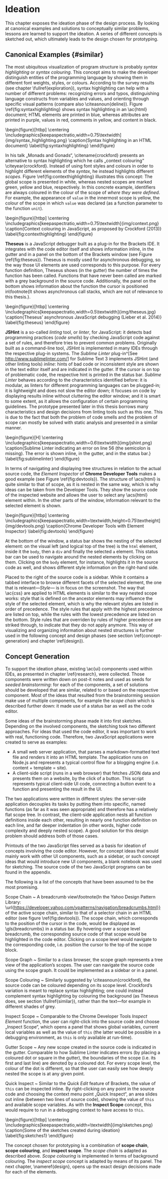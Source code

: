 # Ideation

This chapter exposes the ideation phase of the design process. By looking at canonical examples and solutions to conceptually similar problems, lessons are learned to support the ideation. A series of different concepts is sketched out, which ultimately leads to the design chosen for prototyping.

## Canonical Examples {#similar}

The most ubiquitous visualization of program structure is probably *syntax highlighting* or *syntax colouring*. This concept aims to make the developer distinguish entities of the programming language by showing them in different font weights, styles, or colours. According to the survey results (see chapter \fullref{exploration}), syntax highlighting can help with a number of different problems: recognizing errors and typos, distinguishing language constructs from variables and values, and orienting through specific visual patterns (compare also \citeasnoun{deline}). Figure \ref{fig:syntaxhighlighting} shows syntax highlighting in an \ac{html} document; HTML elements are printed in blue, whereas attributes are printed in purple, values in red, comments in yellow, and content in black.

\begin{figure}[htbp]
\centering
\includegraphics[keepaspectratio,width=0.75\textwidth]{img/syntax_highlighting.png}
\caption{Syntax highlighting in an HTML document}
\label{fig:syntaxhighlighting}
\end{figure}

In his talk „Monads and Gonads“, \citename{crockford} presents an alternative to syntax highlighting which he calls „context colouring“ \citeyear{crockford}. Instead of using font styles and colours in order to highlight different elements of the *syntax*, he instead highlights different *scopes*. Figure \ref{fig:contexthighlighting} illustrates this concept: The global scope is presented in white, whereas nested scopes are marked green, yellow and blue, respectively. In this concrete example, identifiers are always coloured in the colour of the scope of *where they were defined*. For example, the appearance of `value` in the innermost scope is yellow, the colour of the scope in which `value` was declared (as a function parameter to the function `unit`).

\begin{figure}[htbp]
\centering
\includegraphics[keepaspectratio,width=0.75\textwidth]{img/context.png}
\caption{Context colouring in JavaScript, as proposed by Crockford (2013)}
\label{fig:contexthighlighting}
\end{figure}

**Theseus** is a JavaScript debugger built as a plug-in for the Brackets IDE. It integrates with the code editor itself and shows information inline, in the gutter and in a panel on the bottom of the Brackets window (see Figure \ref{fig:theseus}). Theseus is mostly used for asynchronous debugging, so the way those UI elements are used corresponds to this purpose. For every function definition, Theseus shows (in the gutter) the number of times the function has been called. Functions that have never been called are marked with a grey background in the source code. Additionally, the panel on the bottom shows information about the function the cursor is positioned in\footnote{It shows asynchronous call stacks, which are not of relevance to this thesis.}.

\begin{figure}[htbp]
\centering
\includegraphics[keepaspectratio,width=0.5\textwidth]{img/theseus.jpg}
\caption{Theseus’ asynchronous JavaScript debugging (Lieber et al. 2014)}
\label{fig:theseus}
\end{figure}


**JSHint** is a so-called *linting* tool, or *linter*, for JavaScript: it detects bad programming practices (*code smells*) by checking JavaScript code against a set of rules, and therefore tries to prevent common problems. Originally built as a command-line tool, JSHint is implemented in many IDEs through the respective plug-in systems. The *Sublime Linter* plug-in^[See <http://www.sublimelinter.com/>] for Sublime Text 3 implements JSHint (and other linting tools) *inline*: hints of bad code or inconsistent style are shown in the text editor itself and are indicated in the gutter. If the cursor is on top of problematic code, the respective hint is printed in the status bar. *Sublime Linter* behaves according to the characteristics identified before: it is modular, as linters for different programming languages can be plugged-in; it is lightweight and does not slow the editor down; it focuses on code by displaying results inline without cluttering the editor window; and it is smart to some extent, as it allows the configuration of certain programming guidelines. The prototype presented later in this thesis borrows many characteristics and design decisions from linting tools such as this one. This is due to the fact that both the problem of code smells and the problem of scope can mostly be solved with static analysis and presented in a similar manner.

\begin{figure}[H]
\centering
\includegraphics[keepaspectratio,width=0.6\textwidth]{img/jshint.png}
\caption{Sublime Linter indicating an error on line 56 (the semicolon is missing). The error is shown inline, in the gutter, and in the status bar.}
\label{fig:sublimelinter}
\end{figure}

In terms of navigating and displaying tree structures in relation to the actual source code, the *Element Inspector* of **Chrome Developer Tools** makes a good example (see Figure \ref{fig:devtools}). The structure of \acs{html} is quite similar to that of scope, as it is nested in the same way, which is why ideas can be taken from the Developer Tools. They show the source code of the inspected website and allows the user to select any \acs{html} element within. In the other parts of the window, information relevant to the selected element is shown.

\begin{figure}[htbp]
\centering
\includegraphics[keepaspectratio,width=\textwidth,height=0.75\textheight]{img/devtools.png}
\caption{Chrome Developer Tools with Element Inspector}
\label{fig:devtools}
\end{figure}

At the bottom of the window, a status bar shows the nesting of the selected element: on the visual left (and logical top of the tree) is the `html` element, inside it the `body`, then a `div` and finally the selected `a` element. This status bar can be used to navigate around the nested elements by clicking on them. Clicking on the `body` element, for instance, highlights it in the source code as well, and shows different style information on the right-hand side.

Placed to the right of the source code is a sidebar. While it contains a tabbed interface to browse different facets of the selected element, the one that is relevant—*Style*— is in focus on the screenshot. The way that \ac{css} are applied to HTML elements is similar to the way nested scope works: style that is defined on the ancestor elements may influence the style of the selected element, which is why the relevant styles are listed in order of precedence. The style rules that apply with the highest precedence are listed on top, while the rules with the lowest precedence are listed on the bottom. Style rules that are overriden by rules of higher precedence are striked through, to indicate that they do not apply anymore. This way of visualizing and organizing information about nested structures is further used in the following concept and design phases (see section \ref{concept-generation} and chapter \ref{design}).

<!-- In **Learnable Programming**, \citename{victor} argues that programming environments should make meaning transparent \citeyear{victor}. -->

## Concept Generation

To support the ideation phase, existing \ac{ui} components used within IDEs, as presented in chapter \ref{research}, were collected. Those components were written down on post-it notes and used as seeds for *seeded brainstorming*: for each of the components, a set of solutions should be developed that are similar, related to or based on the respective component. Most of the ideas that resulted from the brainstorming session make use of multiple components, for example the *scope chain* which is described further down: it made use of a status bar as well as the code editor.

Some ideas of the brainstorming phase made it into first sketches. Depending on the involved components, the sketching took two different approaches. For ideas that used the code editor, it was important to work with real, functioning code. Therefore, two JavaScript applications were created to serve as examples:

* A small web server application, that parses a markdown-formatted text file and renders it into an HTML template. The application runs on Node.js and represents a typical control flow for a blogging engine (i.e. content + template = site).
* A client-side script (runs in a web browser) that fetches JSON data and presents them on a website, by the click of a button. This script represents typical client-side UI code, connecting a button event to a function and presenting the result in the UI.

The two applications were written in different styles: the server-side application decouples its tasks by putting them into specific, named functions (as far as it was seen appropriate) and therefore has a relatively flat scope tree. In contrast, the client-side application nests all function definitions inside each other, resulting in nearly one function definition on each line, and far deeper indentation (in other words, higher code complexity and deeply nested scope). A good solution for this design problem should address both of those cases.

Printouts of the two JavaScript files served as a basis for ideation of concepts involving the code editor. However, for concept ideas that would mainly work with other UI components, such as a sidebar, or such concept ideas that would introduce new UI components, a blank notebook was used for sketching. The source code of the two JavaScript programs can be found in the appendix.

The following is a list of the concepts that have been assumed to be the most promising.

Scope Chain
  ~ A breadcrumb view\footnote{In the Yahoo Design Pattern Library: \url{https://developer.yahoo.com/ypatterns/navigation/breadcrumbs.html}} of the active scope chain, similar to that of a selector chain in an HTML editor (see figure \ref{fig:devtools}). The scope chain, which corresponds to the position of the cursor in the code, would be displayed as \gls{breadcrumbs} in a status bar. By hovering over a scope level breadcrumb, the corresponding source code of that scope would be highlighted in the code editor. Clicking on a scope level would navigate to the corresponding code, i.e. position the cursor to the top of the scope block.

Scope Graph
  ~ Similar to a class browser, the scope graph represents a tree view of the application’s scopes. The user can navigate the source code using the scope graph. It could be implemented as a sidebar or in a panel.

Scope Colouring
  ~ Similarly suggested by \citeasnoun{crockford}, the source code can be coloured depending on its scope level. Crockford’s variation is meant to replace syntax highlighting; one could instead complement syntax highlighting by colouring the background (as Theseus does, see section \fullref{similar}), rather than the text—for example in different shades of grey.

Inspect Scope
  ~ Comparable to the Chrome Developer Tools *Inspect Element* function, the user can right-click into the source code and choose „Inspect Scope“, which opens a panel that shows global variables, current local variables as well as the value of `this` (the latter would be possible in a debugging environment, as `this` is only available at run-time).

Gutter Scope
  ~ Any new scope created in the source code is indicated in the gutter. Comparable to how Sublime Linter indicates errors (by placing a coloured dot or square in the gutter), the boundaries of the scope (i.e. its first and last line) are denoted by a coloured dot. For every scope level, the colour of the dot is different, so that the user can easily see how deeply nested the scope is at any given point.

Quick Inspect
  ~ Similar to the *Quick Edit* feature of Brackets, the value of `this` can be inspected inline. By right-clicking on any point in the source code and choosing the context menu point „Quick Inspect“, an area slides out inline (between two lines of source code), showing the value of `this` and available scope variables. As with the **Inspect Scope** concept, this would require to run in a debugging context to have access to `this`.

\begin{figure}[htbp]
\centering
\includegraphics[keepaspectratio,width=\textwidth]{img/sketches.png}
\caption{Some of the sketches created during ideation}
\label{fig:sketches1}
\end{figure}

The concept chosen for prototyping is a combination of **scope chain**, **scope colouring**, and **inspect scope**. The *scope chain* is adapted as described above. *Scope colouring* is implemented in terms of background colouring. The *inspect scope* concept is adapted by means of its panel. The next chapter, \nameref{design}, opens up the exact design decisions made for each of the elements.


